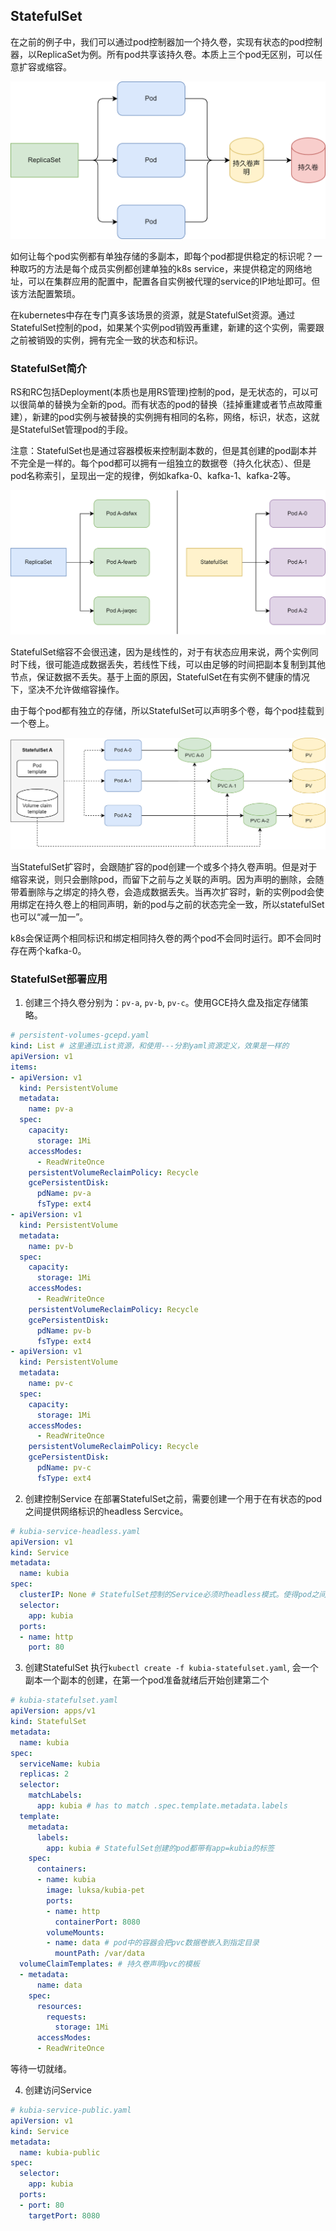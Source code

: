 ## StatefulSet
在之前的例子中，我们可以通过pod控制器加一个持久卷，实现有状态的pod控制器，以ReplicaSet为例。所有pod共享该持久卷。本质上三个pod无区别，可以任意扩容或缩容。

![](./images/kubernetes-rs.png)

如何让每个pod实例都有单独存储的多副本，即每个pod都提供稳定的标识呢？一种取巧的方法是每个成员实例都创建单独的k8s service，来提供稳定的网络地址，可以在集群应用的配置中，配置各自实例被代理的service的IP地址即可。但该方法配置繁琐。

在kubernetes中存在专门真多该场景的资源，就是StatefulSet资源。通过StatefulSet控制的pod，如果某个实例pod销毁再重建，新建的这个实例，需要跟之前被销毁的实例，拥有完全一致的状态和标识。

### StatefulSet简介
RS和RC包括Deployment(本质也是用RS管理)控制的pod，是无状态的，可以可以很简单的替换为全新的pod。而有状态的pod的替换（挂掉重建或者节点故障重建），新建的pod实例与被替换的实例拥有相同的名称，网络，标识，状态，这就是StatefulSet管理pod的手段。


注意：StatefulSet也是通过容器模板来控制副本数的，但是其创建的pod副本并不完全是一样的。每个pod都可以拥有一组独立的数据卷（持久化状态）、但是pod名称索引，呈现出一定的规律，例如kafka-0、kafka-1、kafka-2等。

![](./images/kubernetes-replicaset-vs-statefulset.png)

StatefulSet缩容不会很迅速，因为是线性的，对于有状态应用来说，两个实例同时下线，很可能造成数据丢失，若线性下线，可以由足够的时间把副本复制到其他节点，保证数据不丢失。基于上面的原因，StatefulSet在有实例不健康的情况下，坚决不允许做缩容操作。

由于每个pod都有独立的存储，所以StatefulSet可以声明多个卷，每个pod挂载到一个卷上。

![](./images/kubernetes-statefulset.png)

当StatefulSet扩容时，会跟随扩容的pod创建一个或多个持久卷声明。但是对于缩容来说，则只会删除pod，而留下之前与之关联的声明。因为声明的删除，会随带着删除与之绑定的持久卷，会造成数据丢失。当再次扩容时，新的实例pod会使用绑定在持久卷上的相同声明，新的pod与之前的状态完全一致，所以statefulSet也可以“减一加一”。

k8s会保证两个相同标识和绑定相同持久卷的两个pod不会同时运行。即不会同时存在两个kafka-0。

### StatefulSet部署应用
1. 创建三个持久卷分别为：`pv-a`, `pv-b`, `pv-c`。使用GCE持久盘及指定存储策略。

```yaml
# persistent-volumes-gcepd.yaml
kind: List # 这里通过List资源，和使用---分割yaml资源定义，效果是一样的
apiVersion: v1
items:
- apiVersion: v1
  kind: PersistentVolume
  metadata:
    name: pv-a
  spec:
    capacity:
      storage: 1Mi
    accessModes:
      - ReadWriteOnce
    persistentVolumeReclaimPolicy: Recycle
    gcePersistentDisk:
      pdName: pv-a
      fsType: ext4
- apiVersion: v1
  kind: PersistentVolume
  metadata:
    name: pv-b
  spec:
    capacity:
      storage: 1Mi
    accessModes:
      - ReadWriteOnce
    persistentVolumeReclaimPolicy: Recycle
    gcePersistentDisk:
      pdName: pv-b
      fsType: ext4
- apiVersion: v1
  kind: PersistentVolume
  metadata:
    name: pv-c
  spec:
    capacity:
      storage: 1Mi
    accessModes:
      - ReadWriteOnce
    persistentVolumeReclaimPolicy: Recycle
    gcePersistentDisk:
      pdName: pv-c
      fsType: ext4
```

2. 创建控制Service
在部署StatefulSet之前，需要创建一个用于在有状态的pod之间提供网络标识的headless Sercvice。
```yaml
# kubia-service-headless.yaml
apiVersion: v1
kind: Service
metadata:
  name: kubia
spec:
  clusterIP: None # StatefulSet控制的Service必须时headless模式。使得pod之间可以彼此发现
  selector:
    app: kubia
  ports:
  - name: http
    port: 80
```

3. 创建StatefulSet
执行`kubectl create -f kubia-statefulset.yaml`, 会一个副本一个副本的创建，在第一个pod准备就绪后开始创建第二个
```yaml
# kubia-statefulset.yaml
apiVersion: apps/v1
kind: StatefulSet
metadata:
  name: kubia
spec:
  serviceName: kubia
  replicas: 2
  selector:
    matchLabels:
      app: kubia # has to match .spec.template.metadata.labels
  template:
    metadata:
      labels:
        app: kubia # StatefulSet创建的pod都带有app=kubia的标签
    spec:
      containers:
      - name: kubia
        image: luksa/kubia-pet
        ports:
        - name: http
          containerPort: 8080
        volumeMounts:
        - name: data # pod中的容器会把pvc数据卷嵌入到指定目录
          mountPath: /var/data
  volumeClaimTemplates: # 持久卷声明pvc的模板
  - metadata:
      name: data
    spec:
      resources:
        requests:
          storage: 1Mi
      accessModes:
      - ReadWriteOnce
```
等待一切就绪。

4. 创建访问Service
```yaml
# kubia-service-public.yaml
apiVersion: v1
kind: Service
metadata:
  name: kubia-public
spec:
  selector:
    app: kubia
  ports:
  - port: 80
    targetPort: 8080
```